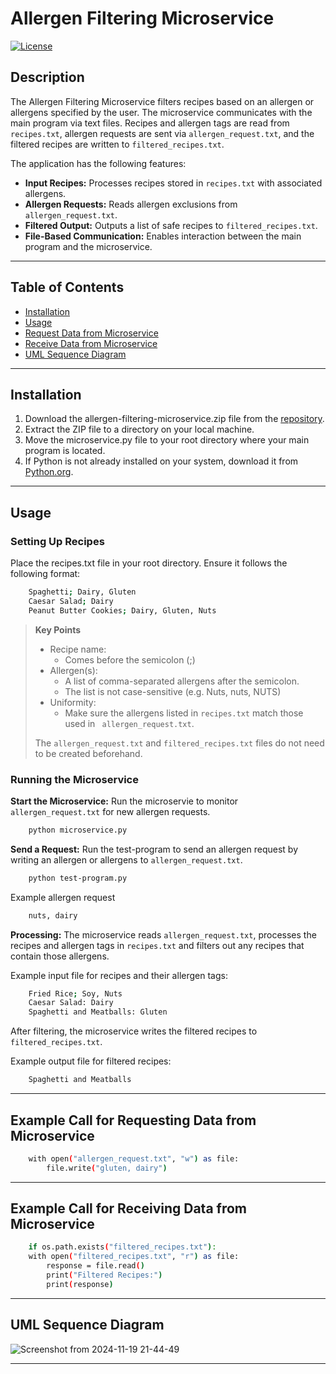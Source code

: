# **Allergen Filtering Microservice**

[![License](https://img.shields.io/badge/License-MIT-orange.svg)](https://choosealicense.com/licenses/mit/)

## **Description**

The Allergen Filtering Microservice filters recipes based on an allergen or allergens specified by the user. The microservice communicates with the main program via text files. Recipes and allergen tags are read from `recipes.txt`, allergen requests are sent via `allergen_request.txt`, and the filtered recipes are written to `filtered_recipes.txt`.

The application has the following features:
- **Input Recipes:** Processes recipes stored in `recipes.txt` with associated allergens.
- **Allergen Requests:** Reads allergen exclusions from `allergen_request.txt`.
- **Filtered Output:** Outputs a list of safe recipes to `filtered_recipes.txt`.
- **File-Based Communication:** Enables interaction between the main program and the microservice.

---

## **Table of Contents**
- [Installation](#installation)
- [Usage](#usage)
- [Request Data from Microservice](#request-data)
- [Receive Data from Microservice](#received-data)
- [UML Sequence Diagram](#uml-sequence-diagram)

---

## **Installation**

1. Download the allergen-filtering-microservice.zip file from  the [repository](git@github.com:pinkhaze/allergen-filter-microservice.git).
2. Extract the ZIP file to a directory on your local machine.
3. Move the microservice.py file to your root directory where your main program is located.
4. If Python is not already installed on your system, download it from [Python.org](https://www.python.org).

---

## **Usage**

### Setting Up Recipes
Place the recipes.txt file in your root directory. Ensure it follows the following format: 

```bash
    Spaghetti; Dairy, Gluten
    Caesar Salad; Dairy
    Peanut Butter Cookies; Dairy, Gluten, Nuts
``` 

> **Key Points**
> * Recipe name: 
>   * Comes before the semicolon (;)
> * Allergen(s): 
>   * A list of comma-separated allergens after the semicolon.
>   * The list is not case-sensitive (e.g. Nuts, nuts, NUTS)
> * Uniformity:
>   * Make sure the allergens listed in `recipes.txt` match those used in ` allergen_request.txt`.
>
> The `allergen_request.txt` and `filtered_recipes.txt` files do not need to be created beforehand. 

### Running the Microservice

__Start the Microservice:__ Run the microservie to monitor `allergen_request.txt` for new allergen requests.

```sh
    python microservice.py
```

__Send a Request:__ Run the test-program to send an allergen request by writing an allergen or allergens to `allergen_request.txt`.

```bash
    python test-program.py
```

Example allergen request
```bash
    nuts, dairy
``` 

__Processing:__ The microservice reads `allergen_request.txt`, processes the recipes and allergen tags in `recipes.txt` and filters out any recipes that contain those allergens.

Example input file for recipes and their allergen tags:
```bash
    Fried Rice; Soy, Nuts
    Caesar Salad: Dairy
    Spaghetti and Meatballs: Gluten
```

After filtering, the microservice writes the filtered recipes to `filtered_recipes.txt`. 

Example output file for filtered recipes:
```bash
    Spaghetti and Meatballs
```

---

## Example Call for Requesting Data from Microservice
```bash
    with open("allergen_request.txt", "w") as file:
        file.write("gluten, dairy")
``` 
---
## Example Call for Receiving Data from Microservice 

```bash
    if os.path.exists("filtered_recipes.txt"):
    with open("filtered_recipes.txt", "r") as file:
        response = file.read()
        print("Filtered Recipes:")
        print(response)
``` 
---

## **UML Sequence Diagram**

![Screenshot from 2024-11-19 21-44-49](https://github.com/user-attachments/assets/ed2babbf-7ff2-4286-a3c6-60660f2fdcfc)

---